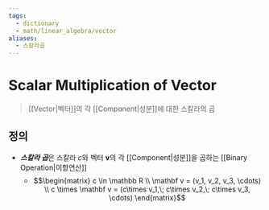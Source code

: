 ```yaml
---
tags:
  - dictionary
  - math/linear_algebra/vector
aliases:
  - 스칼라곱
---
```

# Scalar Multiplication of Vector
> [[Vector|벡터]]의 각 [[Component|성분]]에 대한 스칼라의 곱
## 정의 
+ ***스칼라 곱***은 스칼라 $c$와 벡터 $\mathbf v$의 각 [[Component|성분]]을 곱하는 [[Binary Operation|이항연산]]
	+ $$\begin{matrix}
		c \in \mathbb R \\
		\mathbf v = (v_1, v_2, v_3, \cdots) \\ 
		c \times \mathbf v = (c\times v_1,\; c\times v_2,\; c\times v_3, \cdots)
		\end{matrix}$$